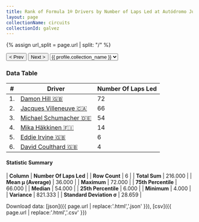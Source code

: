 ```yaml
---
title: Rank of Formula 1® Drivers by Number of Laps Led at Autódromo Juan y Oscar Gálvez
layout: page
collectionName: circuits
collectionId: galvez
---
```


{% assign url_split = page.url | split: "/" %}
<div id="collection-navigation">
<button onclick="selector.options[selector.selectedIndex-1].value && (window.location = selector.options[selector.selectedIndex-1].value);">&lt; Prev</button>
<button onclick="selector.options[selector.selectedIndex+1].value && (window.location = selector.options[selector.selectedIndex+1].value);">Next &gt;</button>
<select id="selector" onchange="this.options[this.selectedIndex].value && (window.location = this.options[this.selectedIndex].value);">
  {% for collectionId in site.data[page.collectionName].refs %}
    {% if collectionId == page.collectionId %}
      {% assign selected = "selected" %}
    {% else %}
      {% assign selected = "" %}
    {% endif %}
    {% assign profile = site.data[page.collectionName][collectionId].profile %}
    <option value="/f1/{{ page.collectionName }}/{{ collectionId }}/{{ url_split[4] }}" {{ selected }}>{{ profile.collection_name }}</option>
  {% endfor %}
</select>
</div>

<canvas id="chart" width="400" height="180"></canvas>
<script>
var data = {
  "labels" : [
    "Damon Hill",
    "Jacques Villeneuve",
    "Michael Schumacher",
    "Mika Häkkinen",
    "Eddie Irvine",
    "David Coulthard"
  ],
  "datasets" : [
    {
      "label" : "Number Of Laps Led",
      "data" : [
        72,
        66,
        54,
        14,
        6,
        4
      ],
      "borderColor" : [
        "#1D181E",
        "#1D181E",
        "#1D181E",
        "#1D181E",
        "#1D181E",
        "#1D181E"
      ],
      "borderWidth" : 1,
      "backgroundColor" : [
        "#9C8E8D",
        "#9C8E8D",
        "#9C8E8D",
        "#9C8E8D",
        "#9C8E8D",
        "#9C8E8D"
      ]
    }
  ]
};
var options = {
  legend: {
    display: false
  },
  scales: {
    xAxes: [{
      ticks: {
        beginAtZero: true,
        maxRotation: 180,
        display: window.innerWidth > 800
      }
    }],
    yAxes: [{
      ticks: {
        beginAtZero: true
      }
    }]
  },
  onResize: function(chart, size) {
    chart.options.scales.xAxes[0].ticks.display = size.width > 800;
  }
};
var chart = new Chart("chart", {
    data: data,
    type: 'bar',
    options: options
});
</script>



### Data Table

| # | Driver | Number Of Laps Led |
|--|--|--|
| 1. | [Damon Hill 🇬🇧](/f1/drivers/damon_hill) | 72 |
| 2. | [Jacques Villeneuve 🇨🇦](/f1/drivers/villeneuve) | 66 |
| 3. | [Michael Schumacher 🇩🇪](/f1/drivers/michael_schumacher) | 54 |
| 4. | [Mika Häkkinen 🇫🇮](/f1/drivers/hakkinen) | 14 |
| 5. | [Eddie Irvine 🇬🇧](/f1/drivers/irvine) | 6 |
| 6. | [David Coulthard 🇬🇧](/f1/drivers/coulthard) | 4 |

#### Statistic Summary

| **Column** | **Number Of Laps Led** |
| **Row Count** | 6 |
| **Total Sum** | 216.000 |
| **Mean μ (Average)** | 36.000 |
| **Maximum** | 72.000 |
| **75th Percentile** | 66.000 |
| **Median** | 54.000 |
| **25th Percentile** | 6.000 |
| **Minimum** | 4.000 |
| **Variance** | 821.333 |
| **Standard Deviation σ** | 28.659 |

Download data: [json]({{ page.url | replace:'.html','.json' }}), [csv]({{ page.url | replace:'.html','.csv' }})
